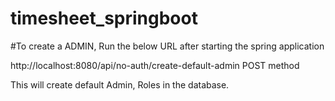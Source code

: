 # timesheet_springboot


#To create a ADMIN, Run the below URL after starting the spring application

  http://localhost:8080/api/no-auth/create-default-admin POST method

This will create default Admin, Roles in the database.
